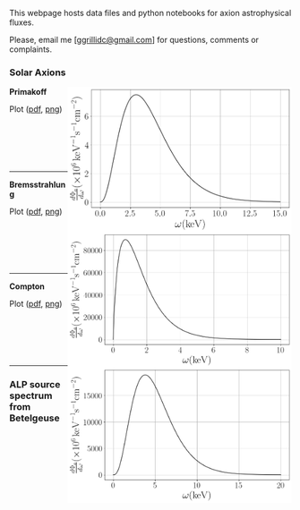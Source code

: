 This webpage hosts data files and python notebooks for axion astrophysical fluxes. 

Please, email me [ggrillidc@gmail.com] for questions, comments or complaints.

### Solar Axions

<img align="right" width="400" src="plots/plots_png/Primakoff_axion_flux_plot.png">

**Primakoff**

Plot ([pdf](https://github.com/ggrillidc/AxionAstrophysicalFluxes/raw/main/plots/Primakoff_axion_flux_plot.pdf), [png](https://github.com/ggrillidc/AxionAstrophysicalFluxes/raw/main/plots/plots_png/Primakoff_axion_flux_plot.png))


### &nbsp;
### &nbsp;



---

<img align="right" width="400" src="plots/plots_png/Bremsstrahlung_axion_flux_plot.png">

**Bremsstrahlung**

Plot ([pdf](https://github.com/ggrillidc/AxionAstrophysicalFluxes/raw/main/plots/Bremsstrahlung_axion_flux_plot.pdf), [png](https://github.com/ggrillidc/AxionAstrophysicalFluxes/raw/main/plots/plots_png/Bremsstrahlung_axion_flux_plot.png))



### &nbsp;
### &nbsp;



---

<img align="right" width="400" src="plots/plots_png/Compton_axion_flux_plot.png">

**Compton**

Plot ([pdf](https://github.com/ggrillidc/AxionAstrophysicalFluxes/raw/main/plots/Compton_axion_flux_plot.pdf), [png](https://github.com/ggrillidc/AxionAstrophysicalFluxes/raw/main/plots/plots_png/Compton_axion_flux_plot.png))



### &nbsp;
### &nbsp;



---

### ALP source spectrum from Betelgeuse
